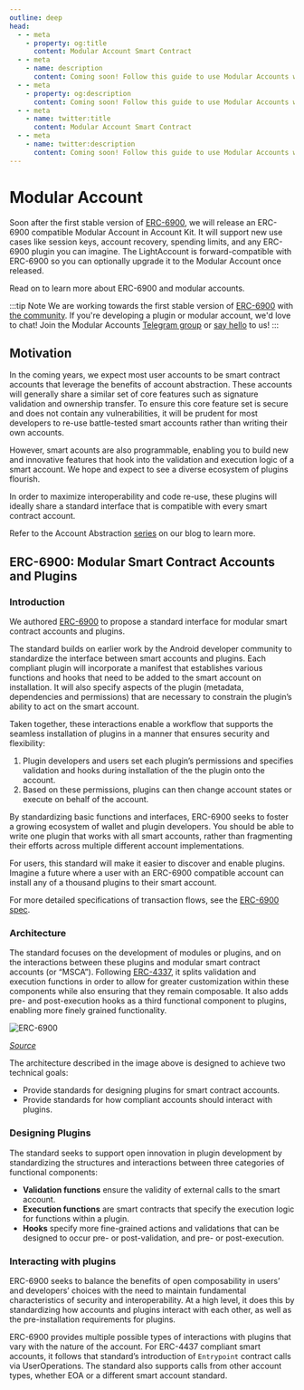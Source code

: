 ```yaml
---
outline: deep
head:
  - - meta
    - property: og:title
      content: Modular Account Smart Contract
  - - meta
    - name: description
      content: Coming soon! Follow this guide to use Modular Accounts with Account Kit, a vertically integrated stack for building apps that support ERC-4337.
  - - meta
    - property: og:description
      content: Coming soon! Follow this guide to use Modular Accounts with Account Kit, a vertically integrated stack for building apps that support ERC-4337.
  - - meta
    - name: twitter:title
      content: Modular Account Smart Contract
  - - meta
    - name: twitter:description
      content: Coming soon! Follow this guide to use Modular Accounts with Account Kit, a vertically integrated stack for building apps that support ERC-4337.
---
```


# Modular Account

Soon after the first stable version of [ERC-6900](https://eips.ethereum.org/EIPS/eip-6900), we will release an ERC-6900 compatible Modular Account in Account Kit. It will support new use cases like session keys, account recovery, spending limits, and any ERC-6900 plugin you can imagine. The LightAccount is forward-compatible with ERC-6900 so you can optionally upgrade it to the Modular Account once released.

Read on to learn more about ERC-6900 and modular accounts.

:::tip Note
We are working towards the first stable version of [ERC-6900](https://eips.ethereum.org/EIPS/eip-6900) with [the community](https://ethereum-magicians.org/t/erc-6900-modular-smart-contract-accounts-and-plugins/13885). If you're developing a plugin or modular account, we'd love to chat! Join the Modular Accounts [Telegram group](https://t.me/+KfB9WuhKDgk5YzIx) or [say hello](mailto:account-abstraction@alchemy.com) to us!
:::

## Motivation

In the coming years, we expect most user accounts to be smart contract accounts that leverage the benefits of account abstraction. These accounts will generally share a similar set of core features such as signature validation and ownership transfer. To ensure this core feature set is secure and does not contain any vulnerabilities, it will be prudent for most developers to re-use battle-tested smart accounts rather than writing their own accounts.

However, smart acounts are also programmable, enabling you to build new and innovative features that hook into the validation and execution logic of a smart account. We hope and expect to see a diverse ecosystem of plugins flourish.

In order to maximize interoperability and code re-use, these plugins will ideally share a standard interface that is compatible with every smart contract account.

Refer to the Account Abstraction [series](https://www.alchemy.com/blog/account-abstraction) on our blog to learn more.

## ERC-6900: Modular Smart Contract Accounts and Plugins

### Introduction

We authored [ERC-6900](https://eips.ethereum.org/EIPS/eip-6900) to propose a standard interface for modular smart contract accounts and plugins.

The standard builds on earlier work by the Android developer community to standardize the interface between smart accounts and plugins. Each compliant plugin will incorporate a manifest that establishes various functions and hooks that need to be added to the smart account on installation. It will also specify aspects of the plugin (metadata, dependencies and permissions) that are necessary to constrain the plugin’s ability to act on the smart account.

Taken together, these interactions enable a workflow that supports the seamless installation of plugins in a manner that ensures security and flexibility:

1. Plugin developers and users set each plugin’s permissions and specifies validation and hooks during installation of the the plugin onto the account.
2. Based on these permissions, plugins can then change account states or execute on behalf of the account.

By standardizing basic functions and interfaces, ERC-6900 seeks to foster a growing ecosystem of wallet and plugin developers. You should be able to write one plugin that works with all smart accounts, rather than fragmenting their efforts across multiple different account implementations.

For users, this standard will make it easier to discover and enable plugins. Imagine a future where a user with an ERC-6900 compatible account can install any of a thousand plugins to their smart account.

For more detailed specifications of transaction flows, see the [ERC-6900 spec](https://eips.ethereum.org/EIPS/eip-6900).

### Architecture

The standard focuses on the development of modules or plugins, and on the interactions between these plugins and modular smart contract accounts (or “MSCA”). Following [ERC-4337](https://eips.ethereum.org/EIPS/eip-4337), it splits validation and execution functions in order to allow for greater customization within these components while also ensuring that they remain composable. It also adds pre- and post-execution hooks as a third functional component to plugins, enabling more finely grained functionality.

![ERC-6900](/images/erc-6900.png)

_[Source](https://eips.ethereum.org/EIPS/eip-6900)_

The architecture described in the image above is designed to achieve two technical goals:

- Provide standards for designing plugins for smart contract accounts.
- Provide standards for how compliant accounts should interact with plugins.

### Designing Plugins

The standard seeks to support open innovation in plugin development by standardizing the structures and interactions between three categories of functional components:

- **Validation functions** ensure the validity of external calls to the smart account.
- **Execution functions** are smart contracts that specify the execution logic for functions within a plugin.
- **Hooks** specify more fine-grained actions and validations that can be designed to occur pre- or post-validation, and pre- or post-execution.

### Interacting with plugins

ERC-6900 seeks to balance the benefits of open composability in users’ and developers’ choices with the need to maintain fundamental characteristics of security and interoperability. At a high level, it does this by standardizing how accounts and plugins interact with each other, as well as the pre-installation requirements for plugins.

ERC-6900 provides multiple possible types of interactions with plugins that vary with the nature of the account. For ERC-4437 compliant smart accounts, it follows that standard’s introduction of `Entrypoint` contract calls via UserOperations. The standard also supports calls from other account types, whether EOA or a different smart account standard.
